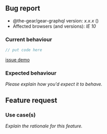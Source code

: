 <!-- -------------------------------------------------- -->
<!--  Delete this section if this is a feature request. -->
<!-- -------------------------------------------------- -->

## Bug report

- @the-gear/gear-graphql version: _x.x.x_ (<!-- (run `npm list @the-gear/gear-graphql` from a terminal/cmd prompt): -->)
- Affected browsers (and versions): _IE 10_

### Current behaviour

<!-- Please explain the problem you're having -->

```ts
// put code here
```

<!-- Having a real demo that demonstrates your issue  -->

[issue demo](https://codesandbox.io/)

### Expected behaviour

_Please explain how you'd expect it to behave._

<!-- -------------------------------------------- -->
<!-- Delete this section if this is a bug report. -->
<!-- -------------------------------------------- -->

## Feature request

### Use case(s)

_Explain the rationale for this feature._
